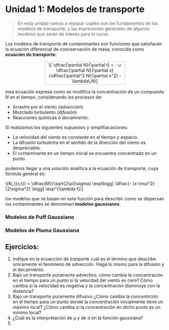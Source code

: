 # Unidad 1: Modelos de transporte

> En esta unidad vamos a repasar cuales son los fundamentos de los modelos de transporte, y las expresiones generales de algunos modelos que serán de interés para el curso.

Los modelos de transporte de contaminantes son funciones que satisfacen la ecuación diferencial de convservación de masa, conocida como **ecuación de transporte**:

<center><p style="align:center;border:1pt dashed #aaa; width:50%; padding:1pt;">\[ \dfrac{\partial N}{\partial t} = - u \dfrac{\partial N}{\partial x}   +\dfrac{\partial^2 N}{\partial x^2} - \lambda\,N\]</p></center>

esta ecuación expresa como se modifica la concentración de un compuesto *N* en el tiempo, considerando los procesos de:
+ Arrastre por el viento (*advección*)
+ Mezclado turbulento (*difusión*)
+ Reacciones químicas ó *decaimiento*.

Si realizamos los siguientes supuestos y simplifiacaciones:
- La velocidad del viento es constante en el tiempo y espacio.
- La difusión turbulenta en el sentido de la dirección del viento es despreciable.
- El contaminante en un tiempo inicial se encuentra concentrado en un punto.

podemos llegar a una solución analítica a la ecuación de transporte, cuya fórmula general es:

<p>  \[N_{(x,t)} = \dfrac{M}{\sqrt{2\pi}\sigma} \exp\bigg[ \dfrac{- (x-\mu)^2}{2\sigma^2}  \bigg] \exp^{\lambda t}\] </p>

los modelos que se basan en esta función para describir como se dispersan los contaminantes se denominan **modelos gaussianos**.

### Modelos de Puff Gaussiano



### Modelos de Pluma Gaussiana



## Ejercicios:

1. Indique en la ecuacción de tranporte cuál es el término que describe únicamente el fenómeno de advección. Haga lo mismo para la difusión y el decaimiénto.
2. Bajo un transporte puramente advectivo, cómo cambia la concentración en el tiempo para un punto si la velocdad del viento es cero? Cómo cambia si la velocidad es negativa y la concentración disminuye con la distancia?
3. Bajo un transporte puramente difusivo ¿Cómo cambia la concentrción en el tiempo para un punto donde la concentración inicialmente tiene un máximo local? ¿Cómo cambia si la concentración en dicho punto es un mínimo local?
4. ¿Cuál es la interpretación de &mu; y de &sigma; en la función gaussiana?
5. 

